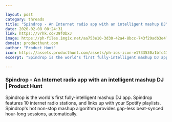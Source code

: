 ```yaml
---

layout: post
category: threads
title: "Spindrop - An Internet radio app with an intelligent mashup DJ"
date: 2020-02-08 08:24:31
link: https://vrhk.co/39fObxJ
image: https://ph-files.imgix.net/aa753e10-3d30-42a4-8bcc-743f29adb3e4?auto=format&fit=crop&h=512&w=1024
domain: producthunt.com
author: "Product Hunt"
icon: https://assets.producthunt.com/assets/ph-ios-icon-e1733530a1bfc41080db8161823f1ef262cdbbc933800c0a2a706f70eb9c277a.png
excerpt: "Spindrop is the world's first fully-intelligent mashup DJ app. Spindrop features 10 internet radio stations, and links up with your Spotify playlists. Spindrop's hot non-stop mashup algorithm provides gap-less beat-synced hour-long sessions, automatically."

---
```


### Spindrop - An Internet radio app with an intelligent mashup DJ | Product Hunt

Spindrop is the world's first fully-intelligent mashup DJ app. Spindrop features 10 internet radio stations, and links up with your Spotify playlists. Spindrop's hot non-stop mashup algorithm provides gap-less beat-synced hour-long sessions, automatically.